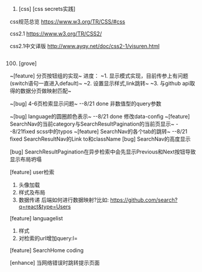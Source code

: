 1. [css] [css secrets实践]

css规范总览
https://www.w3.org/TR/CSS/#css

css2.1
https://www.w3.org/TR/CSS2/

css2.1中文译版
http://www.ayqy.net/doc/css2-1/visuren.html

```css

```

100. [grove]

~[feature] 分页按钮组的实现~
  进度：
  ~1. 显示模式实现，目前传参上有问题(switch语句一直进入default)~
  ~2. 设置显示样式,link跳转~
  ~3. 与github api取得的数据分页做映射匹配~

~[bug] 4-6页检索显示问题~ --8/21 done 非数值型的query参数

~[bug] language的圆圈颜色表示~ --8/21 done 修改data-config
~[feature] SearchNav的当前category与SearchResultPagination的当前页显示~ --8/21fixed scss中的typos
~[feature] SearchNav的各个tab的跳转~ --8/21 fixed SearchResultNav的Link to和className
[bug] SearchNav的高度显示

[bug] SearchResultPagination在异步检索中会先显示Previous和Next按钮导致显示布局坍塌

[feature] user检索
1) 头像加载
2) 样式及布局
3) 数据传递
后端如何进行数据映射?比如:
https://github.com/search?q=react&type=Users

[feature] languagelist
1) 样式
2) 对检索的url增加query:l=

[feature] SearchHome coding

[enhance] 当网络错误时跳转提示页面
